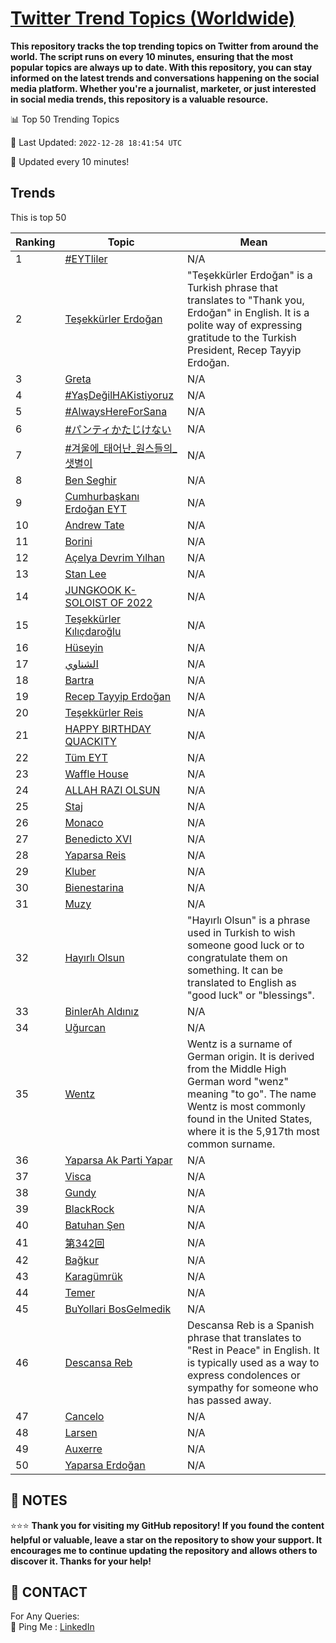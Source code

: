[Twitter Trend Topics (Worldwide)](https://github.com/ErcinDedeoglu/Twitter-Trend-Topics)
==========

**This repository tracks the top trending topics on Twitter from around the world. 
The script runs on every 10 minutes, ensuring that the most popular topics are always up to date. 
With this repository, you can stay informed on the latest trends and conversations happening on the social media platform. 
Whether you're a journalist, marketer, or just interested in social media trends, this repository is a valuable resource.**


📊 Top 50 Trending Topics

📆 Last Updated: `2022-12-28 18:41:54 UTC`

🔧 Updated every 10 minutes!


## Trends

This is top 50

| Ranking | Topic | Mean |
| ------- | ------------ | ------------ |
| 1 | [#EYTliler](http://twitter.com/search?q=%23EYTliler) | N/A |
| 2 | [Teşekkürler Erdoğan](http://twitter.com/search?q=Te%c5%9fekk%c3%bcrler+Erdo%c4%9fan) | "Teşekkürler Erdoğan" is a Turkish phrase that translates to "Thank you, Erdoğan" in English. It is a polite way of expressing gratitude to the Turkish President, Recep Tayyip Erdoğan. |
| 3 | [Greta](http://twitter.com/search?q=Greta) | N/A |
| 4 | [#YaşDeğilHAKistiyoruz](http://twitter.com/search?q=%23Ya%c5%9fDe%c4%9filHAKistiyoruz) | N/A |
| 5 | [#AlwaysHereForSana](http://twitter.com/search?q=%23AlwaysHereForSana) | N/A |
| 6 | [#パンティかたじけない](http://twitter.com/search?q=%23%e3%83%91%e3%83%b3%e3%83%86%e3%82%a3%e3%81%8b%e3%81%9f%e3%81%98%e3%81%91%e3%81%aa%e3%81%84) | N/A |
| 7 | [#겨울에_태어난_원스들의_샛별이](http://twitter.com/search?q=%23%ea%b2%a8%ec%9a%b8%ec%97%90_%ed%83%9c%ec%96%b4%eb%82%9c_%ec%9b%90%ec%8a%a4%eb%93%a4%ec%9d%98_%ec%83%9b%eb%b3%84%ec%9d%b4) | N/A |
| 8 | [Ben Seghir](http://twitter.com/search?q=Ben+Seghir) | N/A |
| 9 | [Cumhurbaşkanı Erdoğan EYT](http://twitter.com/search?q=Cumhurba%c5%9fkan%c4%b1+Erdo%c4%9fan+EYT) | N/A |
| 10 | [Andrew Tate](http://twitter.com/search?q=Andrew+Tate) | N/A |
| 11 | [Borini](http://twitter.com/search?q=Borini) | N/A |
| 12 | [Açelya Devrim Yılhan](http://twitter.com/search?q=A%c3%a7elya+Devrim+Y%c4%b1lhan) | N/A |
| 13 | [Stan Lee](http://twitter.com/search?q=Stan+Lee) | N/A |
| 14 | [JUNGKOOK K-SOLOIST OF 2022](http://twitter.com/search?q=JUNGKOOK+K-SOLOIST+OF+2022) | N/A |
| 15 | [Teşekkürler Kılıçdaroğlu](http://twitter.com/search?q=Te%c5%9fekk%c3%bcrler+K%c4%b1l%c4%b1%c3%a7daro%c4%9flu) | N/A |
| 16 | [Hüseyin](http://twitter.com/search?q=H%c3%bcseyin) | N/A |
| 17 | [الشناوي](http://twitter.com/search?q=%d8%a7%d9%84%d8%b4%d9%86%d8%a7%d9%88%d9%8a) | N/A |
| 18 | [Bartra](http://twitter.com/search?q=Bartra) | N/A |
| 19 | [Recep Tayyip Erdoğan](http://twitter.com/search?q=Recep+Tayyip+Erdo%c4%9fan) | N/A |
| 20 | [Teşekkürler Reis](http://twitter.com/search?q=Te%c5%9fekk%c3%bcrler+Reis) | N/A |
| 21 | [HAPPY BIRTHDAY QUACKITY](http://twitter.com/search?q=HAPPY+BIRTHDAY+QUACKITY) | N/A |
| 22 | [Tüm EYT](http://twitter.com/search?q=T%c3%bcm+EYT) | N/A |
| 23 | [Waffle House](http://twitter.com/search?q=Waffle+House) | N/A |
| 24 | [ALLAH RAZI OLSUN](http://twitter.com/search?q=ALLAH+RAZI+OLSUN) | N/A |
| 25 | [Staj](http://twitter.com/search?q=Staj) | N/A |
| 26 | [Monaco](http://twitter.com/search?q=Monaco) | N/A |
| 27 | [Benedicto XVI](http://twitter.com/search?q=Benedicto+XVI) | N/A |
| 28 | [Yaparsa Reis](http://twitter.com/search?q=Yaparsa+Reis) | N/A |
| 29 | [Kluber](http://twitter.com/search?q=Kluber) | N/A |
| 30 | [Bienestarina](http://twitter.com/search?q=Bienestarina) | N/A |
| 31 | [Muzy](http://twitter.com/search?q=Muzy) | N/A |
| 32 | [Hayırlı Olsun](http://twitter.com/search?q=Hay%c4%b1rl%c4%b1+Olsun) | "Hayırlı Olsun" is a phrase used in Turkish to wish someone good luck or to congratulate them on something. It can be translated to English as "good luck" or "blessings". |
| 33 | [BinlerAh Aldınız](http://twitter.com/search?q=BinlerAh+Ald%c4%b1n%c4%b1z) | N/A |
| 34 | [Uğurcan](http://twitter.com/search?q=U%c4%9furcan) | N/A |
| 35 | [Wentz](http://twitter.com/search?q=Wentz) | Wentz is a surname of German origin. It is derived from the Middle High German word "wenz" meaning "to go". The name Wentz is most commonly found in the United States, where it is the 5,917th most common surname. |
| 36 | [Yaparsa Ak Parti Yapar](http://twitter.com/search?q=Yaparsa+Ak+Parti+Yapar) | N/A |
| 37 | [Visca](http://twitter.com/search?q=Visca) | N/A |
| 38 | [Gundy](http://twitter.com/search?q=Gundy) | N/A |
| 39 | [BlackRock](http://twitter.com/search?q=BlackRock) | N/A |
| 40 | [Batuhan Şen](http://twitter.com/search?q=Batuhan+%c5%9een) | N/A |
| 41 | [第342回](http://twitter.com/search?q=%e7%ac%ac342%e5%9b%9e) | N/A |
| 42 | [Bağkur](http://twitter.com/search?q=Ba%c4%9fkur) | N/A |
| 43 | [Karagümrük](http://twitter.com/search?q=Karag%c3%bcmr%c3%bck) | N/A |
| 44 | [Temer](http://twitter.com/search?q=Temer) | N/A |
| 45 | [BuYollari BosGelmedik](http://twitter.com/search?q=BuYollari+BosGelmedik) | N/A |
| 46 | [Descansa Reb](http://twitter.com/search?q=Descansa+Reb) | Descansa Reb is a Spanish phrase that translates to "Rest in Peace" in English. It is typically used as a way to express condolences or sympathy for someone who has passed away. |
| 47 | [Cancelo](http://twitter.com/search?q=Cancelo) | N/A |
| 48 | [Larsen](http://twitter.com/search?q=Larsen) | N/A |
| 49 | [Auxerre](http://twitter.com/search?q=Auxerre) | N/A |
| 50 | [Yaparsa Erdoğan](http://twitter.com/search?q=Yaparsa+Erdo%c4%9fan) | N/A |




## 📝 NOTES

⭐⭐⭐ **Thank you for visiting my GitHub repository! If you found the content helpful or valuable, leave a star on the repository to show your support. It encourages me to continue updating the repository and allows others to discover it. Thanks for your help!**

## 📨 CONTACT

 For Any Queries:  
            🏓 Ping Me : [LinkedIn](https://www.linkedin.com/in/ercindedeoglu/)